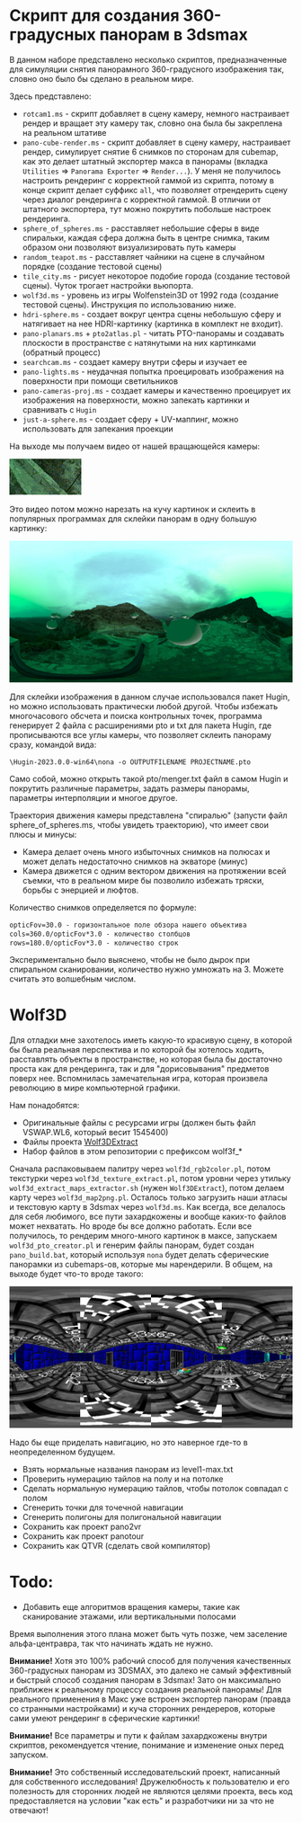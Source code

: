 # Скрипт для создания 360-градусных панорам в 3dsmax

В данном наборе представлено несколько скриптов, предназначенные для симуляции снятия панорамного 360-градусного изображения так, словно оно было бы сделано в реальном мире.

Здесь представлено:
* `rotcam1.ms` - скрипт добавляет в сцену камеру, немного настраивает рендер и вращает эту камеру так, словно она была бы закреплена на реальном штативе
* `pano-cube-render.ms` - скрипт добавляет в сцену камеру, настраивает рендер, симулирует снятие 6 снимков по сторонам для cubemap, как это делает штатный экспортер макса в панорамы (вкладка `Utilities` => `Panorama Exporter` => `Render...`). У меня не получилось настроить рендеринг с корректной гаммой из скрипта, потому в конце скрипт делает суффикс `all`, что позволяет отрендерить сцену через диалог рендеринга с корректной гаммой. В отличии от штатного экспортера, тут можно покрутить побольше настроек рендеринга.
* `sphere_of_spheres.ms` - расставляет небольшие сферы в виде спиральки, каждая сфера должна быть в центре снимка, таким образом они позволяют визуализировать путь камеры
* `random_teapot.ms` - расставляет чайники на сцене в случайном порядке (создание тестовой сцены)
* `tile_city.ms` - рисует некоторое подобие города (создание тестовой сцены). Чуток трогает настройки вьюпорта.
* `wolf3d.ms` - уровень из игры Wolfenstein3D от 1992 года (создание тестовой сцены). Инструкция по использованию ниже.
* `hdri-sphere.ms` - создает вокруг центра сцены небольшую сферу и натягивает на нее HDRI-картинку (картинка в комплект не входит).
* `pano-planars.ms` + `pto2atlas.pl` - читать PTO-панорамы и создавать плоскости в пространстве с натянутыми на них картинками (обратный процесс)
* `searchcam.ms` - создает камеру внутри сферы и изучает ее
* `pano-lights.ms` - неудачная попытка проецировать изображения на поверхности при помощи светильников
* `pano-cameras-proj.ms` - создает камеры и качественно проецирует их изображения на поверхности, можно запекать картинки и сравнивать с `Hugin`
* `just-a-sphere.ms` - создает сферу + UV-маппинг, можно использовать для запекания проекции

На выходе мы получаем видео от нашей вращающейся камеры:

![sample_video.gif](./sample_video.gif)

Это видео потом можно нарезать на кучу картинок и склеить в популярных программах для склейки панорам в одну большую картинку:

![sample_pano.png](./sample_pano.png)

Для склейки изображения в данном случае использовался пакет Hugin, но можно использовать практически любой другой. Чтобы избежать многочасового обсчета и поиска контрольных точек, программа генерирует 2 файла с расширениями pto и txt для пакета Hugin, где прописываются все углы камеры, что позволяет склеить панораму сразу, командой вида:
```
\Hugin-2023.0.0-win64\nona -o OUTPUTFILENAME PROJECTNAME.pto
```
Само собой, можно открыть такой pto/menger.txt файл в самом Hugin и покрутить различные параметры, задать размеры панорамы, параметры интерполяции и многое другое.

Траектория движения камеры представлена "спиралью" (запусти файл sphere_of_spheres.ms, чтобы увидеть траекторию), что имеет свои плюсы и минусы:
* Камера делает очень много избыточных снимков на полюсах и может делать недостаточно снимков на экваторе (минус)
* Камера движется с одним вектором движения на протяжении всей съемки, что в реальном мире бы позволило избежать тряски, борьбы с энерцией и люфтов.

Количество снимков определяется по формуле:
```
opticFov=30.0 - горизонтальное поле обзора нашего объектива
cols=360.0/opticFov*3.0 - количество столбцов
rows=180.0/opticFov*3.0 - количество строк
```
Экспериментально было выяснено, чтобы не было дырок при спиральном сканировании, количество нужно умножать на 3. Можете считать это волшебным числом.

# Wolf3D

Для отладки мне захотелось иметь какую-то красивую сцену, в которой бы была реальная перспектива и по которой бы хотелось ходить, расставлять
объекты в пространстве, но которая была бы достаточно проста как для рендеринга, так и для "дорисовывания" предметов поверх нее. Вспомнилась
замечательная игра, которая произвела революцию в мире компьютерной графики.

Нам понадобятся:
* Оригинальные файлы с ресурсами игры (должен быть файл VSWAP.WL6, который весит 1545400)
* Файлы проекта [Wolf3DExtract](https://github.com/HiPhish/Wolf3DExtract)
* Набор файлов в этом репозитории с префиксом wolf3f_*

Сначала распаковываем палитру через `wolf3d_rgb2color.pl`, потом текстурки через `wolf3d_texture_extract.pl`, потом уровни 
через утильку `wolf3d_extract_maps_extractor.sh` (нужен `Wolf3DExtract`), потом делаем карту через `wolf3d_map2png.pl`.
Осталось только загрузить наши атласы и текстовую карту в 3dsmax через `wolf3d.ms`. Как всегда, все делалось для себя любимого,
все пути захардкожены и вообще каких-то файлов может нехватать. Но вроде бы все должно работать. Если все получилось, то рендерим много-много
картинок в максе, запускаем `wolf3d_pto_creator.pl` и генерим файлы панорам, будет создан `pano_build.bat`, который используя `nona` будет
делать сферические панорамки из cubemaps-ов, которые мы нарендерили. В общем, на выходе будет что-то вроде такого:

![Пример панорамы из wolf3d](./wolf3d-sample.png)

Надо бы еще приделать навигацию, но это наверное где-то в неопределенном будущем.

* Взять нормальные названия панорам из level1-max.txt
* Проверить нумерацию тайлов на полу и на потолке
* Сделать нормальную нумерацию тайлов, чтобы потолок совпадал с полом
* Сгенерить точки для точечной навигации
* Сгенерить полигоны для полигональной навигации
* Сохранить как проект pano2vr
* Сохранить как проект panotour
* Сохранить как QTVR (сделать свой компилятор)


# Todo:
* Добавить еще алгоритмов вращения камеры, такие как сканирование этажами, или вертикальными полосами

Время выполнения этого плана может быть чуть позже, чем заселение альфа-центравра, так что начинать ждать не нужно.

**Внимание!** Хотя это 100% рабочий способ для получения качественных 360-градусных панорам из 3DSMAX, это далеко не самый эффективный и быстрый способ создания панорам в 3dsmax! Зато он максимально приближен к реальному процессу создания реальной панорамы! Для реального применения в Макс уже встроен экспортер панорам (правда со странными настройками) и куча сторонних рендереров, которые сами умеют рендеринг в сферические картинки!

**Внимание!** Все параметры и пути к файлам захардкожены внутри скриптов, рекомендуется чтение, понимание и изменение оных перед запуском.

**Внимание!** Это собственный исследовательский проект, написанный для собственного исследования! Дружелюбность к пользователю и его полезность для сторонних людей не являются целями проекта, весь код предоставляется на условии "как есть" и разработчики ни за что не отвечают!
